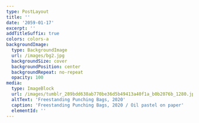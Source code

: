 ```yaml
---
type: PostLayout
title: ''
date: '2059-01-17'
excerpt: ''
addTitleSuffix: true
colors: colors-a
backgroundImage:
  type: BackgroundImage
  url: /images/bg2.jpg
  backgroundSize: cover
  backgroundPosition: center
  backgroundRepeat: no-repeat
  opacity: 100
media:
  type: ImageBlock
  url: /images/tumblr_289bdd638ab770be36d5b49413a40f1a_b0b2076b_1280.jpg
  altText: 'Freestanding Punching Bags, 2020'
  caption: 'Freestanding Punching Bags, 2020 / Oil pastel on paper'
  elementId: ''
---
```

